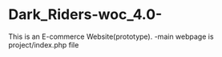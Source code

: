 # Dark_Riders-woc_4.0-
This is an E-commerce Website(prototype).
-main webpage is  project/index.php file
